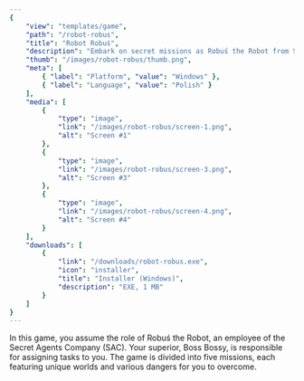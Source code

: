 ```yaml
---
{
    "view": "templates/game",
    "path": "/robot-robus",
    "title": "Robot Robuś",
    "description": "Embark on secret missions as Robuś the Robot from SAC, navigating unique worlds and dangers assigned by Boss Bossy.",
    "thumb": "/images/robot-robus/thumb.png",
    "meta": [
        { "label": "Platform", "value": "Windows" },
        { "label": "Language", "value": "Polish" }
    ],
    "media": [
        {
            "type": "image",
            "link": "/images/robot-robus/screen-1.png",
            "alt": "Screen #1"
        },
        {
            "type": "image",
            "link": "/images/robot-robus/screen-3.png",
            "alt": "Screen #3"
        },
        {
            "type": "image",
            "link": "/images/robot-robus/screen-4.png",
            "alt": "Screen #4"
        }
    ],
    "downloads": [
        {
            "link": "/downloads/robot-robus.exe",
            "icon": "installer",
            "title": "Installer (Windows)",
            "description": "EXE, 1 MB"
        }
    ]
}
---
```


In this game, you assume the role of Robuś the Robot, an employee of the Secret Agents Company (SAC). Your superior, Boss Bossy, is responsible for assigning tasks to you. The game is divided into five missions, each featuring unique worlds and various dangers for you to overcome.
